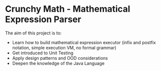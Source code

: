 Crunchy Math - Mathematical Expression Parser
===
The aim of this project is to:
 - Learn how to build mathematical expression executor (infix and postfix notation, simple execution VM, no formal grammar)
 - Get introduced to Unit Testing
 - Apply design patterns and OOD considerations
 - Deepen the knowledge of the Java Language
